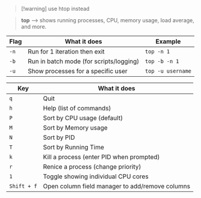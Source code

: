 > [!warning] use htop instead

> **top** --> shows running processes, CPU, memory usage, load average, and more.

| Flag | What it does                            | Example           |
| ---- | --------------------------------------- | ----------------- |
| `-n` | Run for 1 iteration then exit           | `top -n 1`        |
| `-b` | Run in batch mode (for scripts/logging) | `top -b -n 1`     |
| `-u` | Show processes for a specific user      | `top -u username` |

| Key         | What it does                                    |
| ----------- | ----------------------------------------------- |
| `q`         | Quit                                            |
| `h`         | Help (list of commands)                         |
| `P`         | Sort by CPU usage (default)                 |
| `M`         | Sort by Memory usage                        |
| `N`         | Sort by PID                                 |
| `T`         | Sort by Running Time                        |
| `k`         | Kill a process (enter PID when prompted)        |
| `r`         | Renice a process (change priority)              |
| `1`         | Toggle showing individual CPU cores             |
| `Shift + f` | Open column field manager to add/remove columns |
